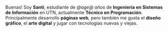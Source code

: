 Buenas! Soy **Santi**, estudiante de _@age@ años_ de **Ingeniería en Sistemas de Información** en UTN, actualmente **Técnico en Programación**. Principalmente desarrollo **páginas web**, pero también me gusta el **diseño gráfico**, el **arte digital** y jugar con tecnologías nuevas y viejas.

<!-- Técnico en **Programación**. Actualmente estudiando **Ingeniería en Sistemas** en UTN. Trabajo en proyectos de software manteniendo un enfoque balanceado con el estudio, contribuyo a proyectos **open-source**, y también hago **diseño gráfico**. -->

<!-- Busco un trabajo de **tiempo parcial** que me permita mantener un enfoque balanceado con mis estudios. -->

